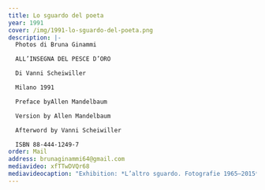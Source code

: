 ```yaml
---
title: Lo sguardo del poeta
year: 1991
cover: /img/1991-lo-sguardo-del-poeta.png
description: |-
  Photos di Bruna Ginammi

  ALL’INSEGNA DEL PESCE D’ORO

  Di Vanni Scheiwiller

  Milano 1991 

  Preface byAllen Mandelbaum

  Version by Allen Mandelbaum

  Afterword by Vanni Scheiwiller

  ISBN 88-444-1249-7
order: Mail
address: brunaginammi64@gmail.com
mediavideo: xfTTwDVQr68
mediavideocaption: "Exhibition: *L’altro sguardo. Fotografie 1965–2015*, collezione Donata Pizzi."
---
```

